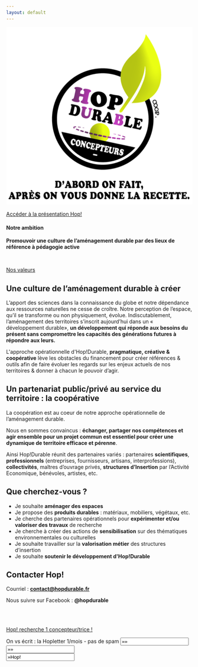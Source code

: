 ```yaml
---
layout: default
---
```


<section class="center">
  <img src="assets/images/0_logo_hop_amenagement_durable_slogan_flex effet.svg" alt="Logo de Hop durable">
 
  <br>
  
  <a href="assets/pdf/hop_amenagement_durable_web_3.pdf" class="button">Accéder à la présentation Hop!</a>
  
</section>


<section class="section-schema center">
  
<h4>Notre ambition</h4><p><strong>Promouvoir une culture de l’aménagement durable par des lieux de référence à pédagogie active</strong></p>
<br>
<p>
  <a href="assets/images/fond-valeurs.svg" class="button">Nos valeurs</a>
</p>
    
</section>
 
 
<section markdown="1">

# Une culture de l’aménagement durable à créer

L’apport des sciences dans la connaissance du globe et notre dépendance aux ressources naturelles ne cesse de croître. Notre perception de l’espace, qu’il se transforme ou non physiquement, évolue. Indiscutablement, l’aménagement des territoires s’inscrit aujourd’hui dans un « développement durable», **un développement qui réponde aux besoins du présent sans compromettre les capacités des générations futures à répondre aux leurs.**

L'approche opérationnelle d'Hop!Durable, **pragmatique, créative & coopérative** lève les obstacles du financement pour créer références & outils afin de faire évoluer les regards sur les enjeux actuels de nos territoires & donner à chacun le pouvoir d’agir.
</section>

<section markdown="1">

# Un partenariat public/privé au service du territoire : la coopérative

La coopération est au coeur de notre approche opérationnelle de l’aménagement durable.

Nous en sommes convaincus : **échanger, partager nos compétences et agir ensemble pour un projet commun est essentiel pour créer une dynamique de territoire efficace et pérenne**.

Ainsi Hop!Durable réunit des partenaires variés : partenaires **scientifiques**, **professionnels** (entreprises, fournisseurs, artisans, interprofessions), **collectivités**, maîtres d’ouvrage privés, **structures d’Insertion** par l’Activité Economique, bénévoles, artistes, etc.
</section>
  
<section markdown="1">

# Que cherchez-vous ?

  - Je souhaite **aménager des espaces**
  - Je propose des **produits durables** : matériaux, mobiliers, végétaux, etc.
  - Je cherche des partenaires opérationnels pour **expérimenter et/ou valoriser des travaux** de recherche
  - Je cherche à créer des actions de **sensibilisation** sur des thématiques environnementales ou culturelles
  - Je souhaite travailler sur la **valorisation métier** des structures d’insertion
  - Je souhaite **soutenir le développement d'Hop!Durable**

</section>

<section markdown="1">

# Contacter Hop!
Courriel : **contact@hopdurable.fr**

Nous suivre sur Facebook : **@hopdurable**

<br>
<br>
<p class="center">
  <a href="assets/pdf/hop-durable_recherche_concepteur.pdf" class="button">Hop! recherche 1 concepteur/trice ! </a>
</p>

<!-- Begin MailChimp Signup Form -->
<link href=»//cdn-images.mailchimp.com/embedcode/horizontal-slim-10_7.css» rel=»stylesheet» type=»text/css»>
<style type=»text/css»>
	#mc_embed_signup{background:#fff; clear:left; font:14px Helvetica,Arial,sans-serif; width:100%;}
	/* Add your own MailChimp form style overrides in your site stylesheet or in this style block.
	   We recommend moving this block and the preceding CSS link to the HEAD of your HTML file. */
</style>
<div id=»mc_embed_signup»>
<form action=»//hopdurable.us14.list-manage.com/Hop! je m’inscris/post?u=16d0d1fba4d36823e8001211b&amp;id=7f460ab61a» method=»post» id=»mc-embedded-Hop! je m’inscris-form» name=»mc-embedded-Hop! je m’inscris-form» class=»validate» target=»_blank» novalidate>
    <div id=»mc_embed_signup_scroll»>
	<label for=»mce-EMAIL»>On vs écrit : la Hopletter 1/mois - pas de spam </label>
	<input type=»email» value=»» name=»EMAIL» class=»email» id=»mce-EMAIL» placeholder=»email address» required>
    <!-- real people should not fill this in and expect good things - do not remove this or risk form bot signups-->
    <div style=»position: absolute; left: -5000px;» aria-hidden=»true»><input type=»text» name=»b_16d0d1fba4d36823e8001211b_7f460ab61a» tabindex=»-1» value=»»></div>
    <div class=»clear»><input type=»submit» value=»Hop! je m’inscris» name=»Hop! je m’inscris» id=»mc-embedded-Hop! je m’inscris» class=»button»></div>
    </div>
</form>
</div>

<!--End mc_embed_signup-->
</section>
